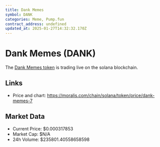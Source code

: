 ```yaml
---
title: Dank Memes
symbol: DANK
categories: Meme, Pump.fun
contract_address: undefined
updated_at: 2025-01-27T14:32:32.170Z
---
```


# Dank Memes (DANK)
The [Dank Memes token](https://moralis.com/chain/solana/token/price/dank-memes-7) is trading live on the solana blockchain.

## Links
- Price and chart: https://moralis.com/chain/solana/token/price/dank-memes-7

## Market Data
- Current Price: $0.000317853
- Market Cap: $N/A
- 24h Volume: $235801.40558658598
